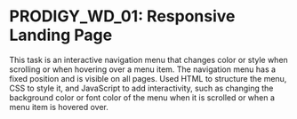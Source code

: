 # PRODIGY_WD_01: Responsive Landing Page

This task is an interactive navigation menu that changes color or style when scrolling or when hovering over a menu item. The navigation menu has a fixed position and is visible on all pages. Used HTML to structure the menu, CSS to style it, and JavaScript to add interactivity, such as changing the background color or font color of the menu when it is scrolled or when a menu item is hovered over. 
